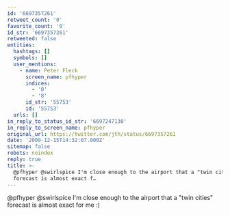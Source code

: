 ```yaml
---
id: '6697357261'
retweet_count: '0'
favorite_count: '0'
id_str: '6697357261'
retweeted: false
entities:
  hashtags: []
  symbols: []
  user_mentions:
    - name: Peter Fleck
      screen_name: pfhyper
      indices:
        - '0'
        - '8'
      id_str: '55753'
      id: '55753'
  urls: []
in_reply_to_status_id_str: '6697247130'
in_reply_to_screen_name: pfhyper
original_url: https://twitter.com/jth/status/6697357261
date: '2009-12-15T14:32:07.000Z'
sitemap: false
robots: noindex
reply: true
title: >-
  @pfhyper @swirlspice I'm close enough to the airport that a "twin cities"
  forecast is almost exact f…
---
```


@pfhyper @swirlspice I'm close enough to the airport that a "twin cities" forecast is almost exact for me :)